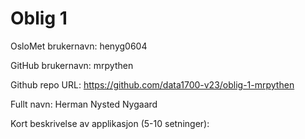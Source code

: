 Oblig 1
=======
OsloMet brukernavn: henyg0604

GitHub brukernavn: mrpythen

Github repo URL: https://github.com/data1700-v23/oblig-1-mrpythen

Fullt navn: Herman Nysted Nygaard

Kort beskrivelse av applikasjon (5-10 setninger):
